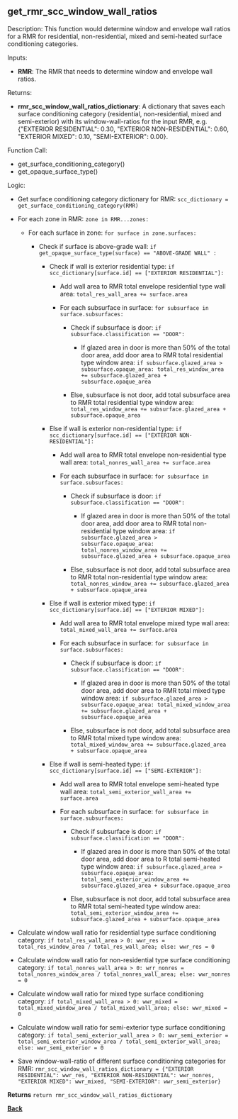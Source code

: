 
## get_rmr_scc_window_wall_ratios

Description: This function would determine window and envelope wall ratios for a RMR for residential, non-residential, mixed and semi-heated surface conditioning categories.  

Inputs:

  - **RMR**: The RMR that needs to determine window and envelope wall ratios.  

Returns:

- **rmr_scc_window_wall_ratios_dictionary**: A dictionary that saves each surface conditioning category (residential, non-residential, mixed and semi-exterior) with its window-wall-ratios for the input RMR, e.g. {"EXTERIOR RESIDENTIAL": 0.30, "EXTERIOR NON-RESIDENTIAL": 0.60, "EXTERIOR MIXED": 0.10, "SEMI-EXTERIOR": 0.00}.

Function Call:

- get_surface_conditioning_category()
- get_opaque_surface_type()

Logic:

- Get surface conditioning category dictionary for RMR: `scc_dictionary = get_surface_conditioning_category(RMR)`

- For each zone in RMR: `zone in RMR...zones:`

  - For each surface in zone: `for surface in zone.surfaces:`

    - Check if surface is above-grade wall: `if get_opaque_surface_type(surface) == "ABOVE-GRADE WALL" :`

      - Check if wall is exterior residential type: `if scc_dictionary[surface.id] == ["EXTERIOR RESIDENTIAL"]:`

        - Add wall area to RMR total envelope residential type wall area: `total_res_wall_area += surface.area`

        - For each subsurface in surface: `for subsurface in surface.subsurfaces:`

          - Check if subsurface is door: `if subsurface.classification == "DOOR":`

            - If glazed area in door is more than 50% of the total door area, add door area to RMR total residential type window area: `if subsurface.glazed_area > subsurface.opaque_area: total_res_window_area += subsurface.glazed_area + subsurface.opaque_area`

          - Else, subsurface is not door, add total subsurface area to RMR total residential type window area: `total_res_window_area += subsurface.glazed_area + subsurface.opaque_area`

      - Else if wall is exterior non-residential type: `if scc_dictionary[surface.id] == ["EXTERIOR NON-RESIDENTIAL"]:`

        - Add wall area to RMR total envelope non-residential type wall area: `total_nonres_wall_area += surface.area`

        - For each subsurface in surface: `for subsurface in surface.subsurfaces:`

          - Check if subsurface is door: `if subsurface.classification == "DOOR":`

            - If glazed area in door is more than 50% of the total door area, add door area to RMR total non-residential type window area: `if subsurface.glazed_area > subsurface.opaque_area: total_nonres_window_area += subsurface.glazed_area + subsurface.opaque_area`

          - Else, subsurface is not door, add total subsurface area to RMR total non-residential type window area: `total_nonres_window_area += subsurface.glazed_area + subsurface.opaque_area`

      - Else if wall is exterior mixed type: `if scc_dictionary[surface.id] == ["EXTERIOR MIXED"]:`

        - Add wall area to RMR total envelope mixed type wall area: `total_mixed_wall_area += surface.area`

        - For each subsurface in surface: `for subsurface in surface.subsurfaces:`

          - Check if subsurface is door: `if subsurface.classification == "DOOR":`

            - If glazed area in door is more than 50% of the total door area, add door area to RMR total mixed type window area: `if subsurface.glazed_area > subsurface.opaque_area: total_mixed_window_area += subsurface.glazed_area + subsurface.opaque_area`

          - Else, subsurface is not door, add total subsurface area to RMR total mixed type window area: `total_mixed_window_area += subsurface.glazed_area + subsurface.opaque_area`

      - Else if wall is semi-heated type: `if scc_dictionary[surface.id] == ["SEMI-EXTERIOR"]:`

        - Add wall area to RMR total envelope semi-heated type wall area: `total_semi_exterior_wall_area += surface.area`

        - For each subsurface in surface: `for subsurface in surface.subsurfaces:`

          - Check if subsurface is door: `if subsurface.classification == "DOOR":`

            - If glazed area in door is more than 50% of the total door area, add door area to R total semi-heated type window area: `if subsurface.glazed_area > subsurface.opaque_area: total_semi_exterior_window_area += subsurface.glazed_area + subsurface.opaque_area`

          - Else, subsurface is not door, add total subsurface area to RMR total semi-heated type window area: `total_semi_exterior_window_area += subsurface.glazed_area + subsurface.opaque_area`

- Calculate window wall ratio for residential type surface conditioning category: `if total_res_wall_area > 0: wwr_res = total_res_window_area / total_res_wall_area; else: wwr_res = 0`

- Calculate window wall ratio for non-residential type surface conditioning category: `if total_nonres_wall_area > 0: wrr_nonres = total_nonres_window_area / total_nonres_wall_area; else: wwr_nonres = 0`

- Calculate window wall ratio for mixed type surface conditioning category: `if total_mixed_wall_area > 0: wwr_mixed = total_mixed_window_area / total_mixed_wall_area; else: wwr_mixed = 0`

- Calculate window wall ratio for semi-exterior type surface conditioning category: `if total_semi_exterior_wall_area > 0: wwr_semi_exterior = total_semi_exterior_window_area / total_semi_exterior_wall_area; else: wwr_semi_exterior = 0`

- Save window-wall-ratio of different surface conditioning categories for RMR: `rmr_scc_window_wall_ratios_dictionary = {"EXTERIOR RESIDENTIAL": wwr_res, "EXTERIOR NON-RESIDENTIAL": wwr_nonres, "EXTERIOR MIXED": wwr_mixed, "SEMI-EXTERIOR": wwr_semi_exterior}`

**Returns** `return rmr_scc_window_wall_ratios_dictionary`

**[Back](../_toc.md)**
